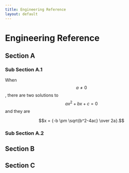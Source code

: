 ```yaml
---
title: Engineering Reference
layout: default
---
```


# Engineering Reference

## Section A

### Sub Section A.1

When $$a \ne 0$$, there are two solutions to $$ax^2 + bx + c = 0$$ and they are

$$x = {-b \pm \sqrt{b^2-4ac} \over 2a}.$$

### Sub Section A.2

## Section B

## Section C

